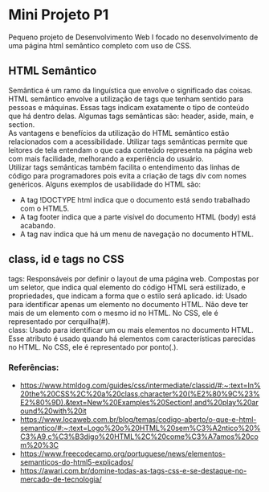 # Mini Projeto P1
Pequeno projeto de Desenvolvimento Web I focado no desenvolvimento de uma página html semântico completo com uso de CSS.

## HTML Semântico
   Semântica é um ramo da linguística que envolve o significado das coisas. HTML semântico envolve a utilização de tags que tenham sentido para pessoas e máquinas. Essas tags indicam exatamente o tipo de conteúdo que há dentro delas. Algumas tags semânticas são: header, aside, main, e section.  
   As vantagens e benefícios da utilização do HTML semântico estão relacionados com a acessibilidade. Utilizar tags semânticas permite que leitores de tela entendam o que cada conteúdo representa na página web com mais facilidade, melhorando a experiência do usuário.  
   Utilizar tags semânticas também facilita o entendimento das linhas de código para programadores pois evita a criação de tags div com nomes genéricos.
   Alguns exemplos de usabilidade do HTML são:
   - A tag !DOCTYPE html indica que o documento está sendo trabalhado com o HTML5.
   - A tag footer indica que a parte visível do documento HTML (body) está acabando.
   - A tag nav indica que há um menu de navegação no documento HTML.

## class, id e tags no CSS
tags: Responsáveis por definir o layout de uma página web. Compostas por um seletor, que indica qual elemento do código HTML será estilizado, e propriedades, que indicam a forma que o estilo será aplicado.
id: Usado para identificar apenas um elemento no documento HTML. Não deve ter mais de um elemento com o mesmo id no HTML. No CSS, ele é representado por cerquilha(#).  
class: Usado para identificar um ou mais elementos no documento HTML. Esse atributo é usado quando há elementos com características parecidas no HTML. No CSS, ele é representado por ponto(.).

### Referências:
- https://www.htmldog.com/guides/css/intermediate/classid/#:~:text=In%20the%20CSS%2C%20a%20class,character%20(%E2%80%9C%23%E2%80%9D).&text=New%20Examples%20Section!,and%20play%20around%20with%20it
- https://www.locaweb.com.br/blog/temas/codigo-aberto/o-que-e-html-semantico/#:~:text=Logo%20o%20HTML%20sem%C3%A2ntico%20%C3%A9,c%C3%B3digo%20HTML%2C%20come%C3%A7amos%20com%20%3C
- https://www.freecodecamp.org/portuguese/news/elementos-semanticos-do-html5-explicados/
- https://awari.com.br/domine-todas-as-tags-css-e-se-destaque-no-mercado-de-tecnologia/

